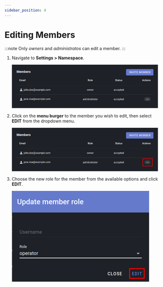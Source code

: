 ```yaml
--- 
sidebar_position: 4
---
```


# Editing Members

:::note
Only *owners* and *administratos* can edit a member.
:::

1. Navigate to **Settings > Namespace**.

   ![](/img/members/list.png)

2. Click on the **menu burger** to the member you wish to edit, then select
   **EDIT** from the dropdown menu.

   ![](/img/members/list-with-burguer-menu-red-square.png)

3. Choose the new role for the member from the available options and click **EDIT**.

   ![](/img/members/update-with-red-square.png)
